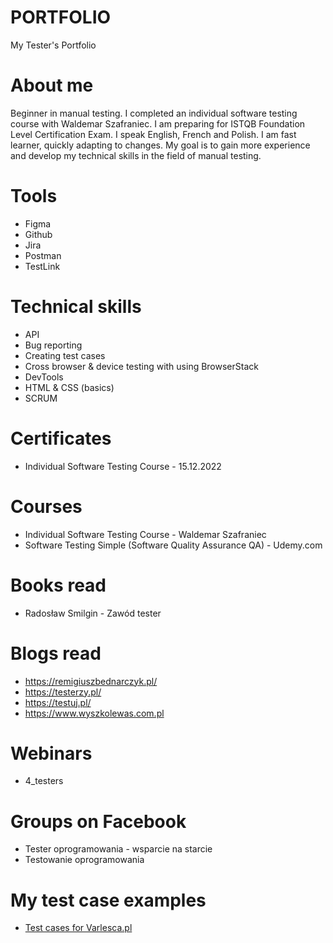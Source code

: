 # PORTFOLIO
My Tester's Portfolio
# About me
Beginner in manual testing. I completed an individual software testing course with Waldemar Szafraniec. I am preparing for ISTQB Foundation Level Certification Exam. I speak English, French and Polish. I am fast learner, quickly adapting to changes. My goal is to gain more experience and develop my technical skills in the field of manual testing.
# Tools
- Figma
- Github
- Jira
- Postman
- TestLink
# Technical skills
- API
- Bug reporting
- Creating test cases
- Cross browser & device testing with using BrowserStack
- DevTools
- HTML & CSS (basics)
- SCRUM
# Certificates
- Individual Software Testing Course - 15.12.2022
# Courses
- Individual Software Testing Course - Waldemar Szafraniec
- Software Testing Simple (Software Quality Assurance QA) - Udemy.com
# Books read
- Radosław Smilgin - Zawód tester
# Blogs read
- https://remigiuszbednarczyk.pl/
- https://testerzy.pl/
- https://testuj.pl/
- https://www.wyszkolewas.com.pl
# Webinars
- 4_testers
# Groups on Facebook
- Tester oprogramowania - wsparcie na starcie
- Testowanie oprogramowania
# My test case examples
- [Test cases for Varlesca.pl](https://drive.google.com/file/d/1K09i10EXYywqt4r7aSKQlPZ0xw-XVH2m/view?usp=share_link)
